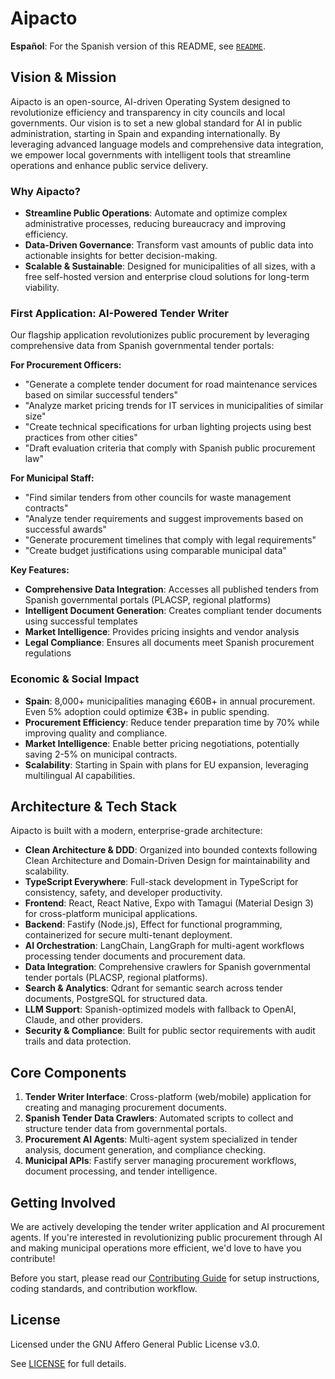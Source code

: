 # Aipacto

**Español**: For the Spanish version of this README, see [`README`](./docs/README_es.md).

## Vision & Mission

Aipacto is an open-source, AI-driven Operating System designed to revolutionize efficiency and transparency in city councils and local governments. Our vision is to set a new global standard for AI in public administration, starting in Spain and expanding internationally. By leveraging advanced language models and comprehensive data integration, we empower local governments with intelligent tools that streamline operations and enhance public service delivery.

### Why Aipacto?

- **Streamline Public Operations**: Automate and optimize complex administrative processes, reducing bureaucracy and improving efficiency.
- **Data-Driven Governance**: Transform vast amounts of public data into actionable insights for better decision-making.
- **Scalable & Sustainable**: Designed for municipalities of all sizes, with a free self-hosted version and enterprise cloud solutions for long-term viability.

### First Application: AI-Powered Tender Writer

Our flagship application revolutionizes public procurement by leveraging comprehensive data from Spanish governmental tender portals:

**For Procurement Officers:**

- "Generate a complete tender document for road maintenance services based on similar successful tenders"
- "Analyze market pricing trends for IT services in municipalities of similar size"
- "Create technical specifications for urban lighting projects using best practices from other cities"
- "Draft evaluation criteria that comply with Spanish public procurement law"

**For Municipal Staff:**

- "Find similar tenders from other councils for waste management contracts"
- "Analyze tender requirements and suggest improvements based on successful awards"
- "Generate procurement timelines that comply with legal requirements"
- "Create budget justifications using comparable municipal data"

**Key Features:**

- **Comprehensive Data Integration**: Accesses all published tenders from Spanish governmental portals (PLACSP, regional platforms)
- **Intelligent Document Generation**: Creates compliant tender documents using successful templates
- **Market Intelligence**: Provides pricing insights and vendor analysis
- **Legal Compliance**: Ensures all documents meet Spanish procurement regulations

### Economic & Social Impact

- **Spain**: 8,000+ municipalities managing €60B+ in annual procurement. Even 5% adoption could optimize €3B+ in public spending.
- **Procurement Efficiency**: Reduce tender preparation time by 70% while improving quality and compliance.
- **Market Intelligence**: Enable better pricing negotiations, potentially saving 2-5% on municipal contracts.
- **Scalability**: Starting in Spain with plans for EU expansion, leveraging multilingual AI capabilities.

## Architecture & Tech Stack

Aipacto is built with a modern, enterprise-grade architecture:

- **Clean Architecture & DDD**: Organized into bounded contexts following Clean Architecture and Domain-Driven Design for maintainability and scalability.
- **TypeScript Everywhere**: Full-stack development in TypeScript for consistency, safety, and developer productivity.
- **Frontend**: React, React Native, Expo with Tamagui (Material Design 3) for cross-platform municipal applications.
- **Backend**: Fastify (Node.js), Effect for functional programming, containerized for secure multi-tenant deployment.
- **AI Orchestration**: LangChain, LangGraph for multi-agent workflows processing tender documents and procurement data.
- **Data Integration**: Comprehensive crawlers for Spanish governmental tender portals (PLACSP, regional platforms).
- **Search & Analytics**: Qdrant for semantic search across tender documents, PostgreSQL for structured data.
- **LLM Support**: Spanish-optimized models with fallback to OpenAI, Claude, and other providers.
- **Security & Compliance**: Built for public sector requirements with audit trails and data protection.

## Core Components

1. **Tender Writer Interface**: Cross-platform (web/mobile) application for creating and managing procurement documents.
2. **Spanish Tender Data Crawlers**: Automated scripts to collect and structure tender data from governmental portals.
3. **Procurement AI Agents**: Multi-agent system specialized in tender analysis, document generation, and compliance checking.
4. **Municipal APIs**: Fastify server managing procurement workflows, document processing, and tender intelligence.

## Getting Involved

We are actively developing the tender writer application and AI procurement agents. If you're interested in revolutionizing public procurement through AI and making municipal operations more efficient, we'd love to have you contribute!

Before you start, please read our [Contributing Guide](./CONTRIBUTING.md) for setup instructions, coding standards, and contribution workflow.

## License

Licensed under the GNU Affero General Public License v3.0.

See [LICENSE](./LICENSE.md) for full details.

